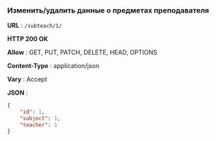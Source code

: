 ### Изменить/удалить данные о предметах преподавателя 

**URL** : `/subteach/1/`

**HTTP 200 OK**

**Allow** : GET, PUT, PATCH, DELETE, HEAD, OPTIONS

**Content-Type** : application/json

**Vary** : Accept

**JSON** :
```json
{
    "id": 1,
    "subject": 1,
    "teacher": 1
}
```